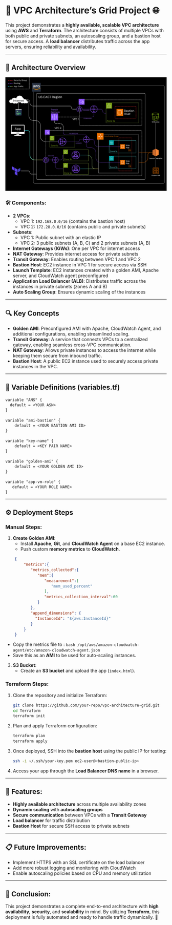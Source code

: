 # 🚀 VPC Architecture’s Grid Project 🌐
This project demonstrates a **highly available, scalable VPC architecture** using **AWS** and **Terraform**. The architecture consists of multiple VPCs with both public and private subnets, an autoscaling group, and a bastion host for secure access. A **load balancer** distributes traffic across the app servers, ensuring reliability and availability.

---

## 📜 Architecture Overview
![archi](https://github.com/chahid001/The-Architects-Grid/blob/main/assets/aws-archi.png)
### 🛠️ Components:
- **2 VPCs**: 
  - VPC 1: `192.168.0.0/16` (contains the bastion host)
  - VPC 2: `172.28.0.0/16` (contains public and private subnets)
- **Subnets**: 
  - VPC 1: Public subnet with an elastic IP
  - VPC 2: 3 public subnets (A, B, C) and 2 private subnets (A, B)
- **Internet Gateways (IGWs)**: One per VPC for internet access
- **NAT Gateway**: Provides internet access for private subnets
- **Transit Gateway**: Enables routing between VPC 1 and VPC 2
- **Bastion Host**: EC2 instance in VPC 1 for secure access via SSH
- **Launch Template**: EC2 instances created with a golden AMI, Apache server, and CloudWatch agent preconfigured
- **Application Load Balancer (ALB)**: Distributes traffic across the instances in private subnets (zones A and B)
- **Auto Scaling Group**: Ensures dynamic scaling of the instances

---

## 🔍 Key Concepts

- **Golden AMI**: Preconfigured AMI with Apache, CloudWatch Agent, and additional configurations, enabling streamlined scaling.
- **Transit Gateway**: A service that connects VPCs to a centralized gateway, enabling seamless cross-VPC communication.
- **NAT Gateway**: Allows private instances to access the internet while keeping them secure from inbound traffic.
- **Bastion Host**: A public EC2 instance used to securely access private instances in the VPC.

---

## 📁 Variable Definitions (variables.tf)

```hcl
variable "ANS" {
  default = <YOUR ASN>
}

variable "ami-bastion" {
    default = <YOUR BASTION AMI ID>
}

variable "key-name" {
    default = <KEY PAIR NAME>
}

variable "golden-ami" {
    default = <YOUR GOLDEN AMI ID>
}

variable "app-vm-role" {
   default = <YOUR ROLE NAME>
}
```
---

## ⚙️ Deployment Steps
### **Manual Steps**:

1. **Create Golden AMI**:
   - Install **Apache**, **Git**, and **CloudWatch Agent** on a base EC2 instance.
   - Push custom **memory metrics** to **CloudWatch**.

```json
    {
        "metrics":{
           "metrics_collected":{
              "mem":{
                 "measurement":[
                    "mem_used_percent"
                 ],
                 "metrics_collection_interval":60
              }
           },
           "append_dimensions": {
             "InstanceId": "${aws:InstanceId}"
           }
        }
    }
``` 
  - Copy the metrics file to :
        ```bash
                /opt/aws/amazon-cloudwatch-agent/etc/amazon-cloudwatch-agent.json
        ``` 
   - Save this as an **AMI** to be used for auto-scaling instances.
   
3. **S3 Bucket**:
   - Create an **S3 bucket** and upload the app (`index.html`).

### **Terraform Steps**:

1. Clone the repository and initialize Terraform:
   ```bash
   git clone https://github.com/your-repo/vpc-architecture-grid.git
   cd Terraform
   terraform init
   ```
2. Plan and apply Terraform configuration:
   ```bash
   terraform plan
   terraform apply
   ```
3. Once deployed, SSH into the **bastion host** using the public IP for testing:
   ```bash
   ssh -i ~/.ssh/your-key.pem ec2-user@<bastion-public-ip>
   ```
4. Access your app through the **Load Balancer DNS name** in a browser.

---

## 🚀 Features:

- **Highly available architecture** across multiple availability zones
- **Dynamic scaling** with **autoscaling groups**
- **Secure communication** between VPCs with a **Transit Gateway**
- **Load balancer** for traffic distribution
- **Bastion Host** for secure SSH access to private subnets

---

## 📋 Future Improvements:

- Implement HTTPS with an SSL certificate on the load balancer
- Add more robust logging and monitoring with CloudWatch
- Enable autoscaling policies based on CPU and memory utilization

---

## 📝 Conclusion:

This project demonstrates a complete end-to-end architecture with **high availability**, **security**, and **scalability** in mind. By utilizing **Terraform**, this deployment is fully automated and ready to handle traffic dynamically. 🎉
